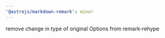 ```yaml
---
'@astrojs/markdown-remark': minor
---
```


remove change in type of original Options from remark-rehype
